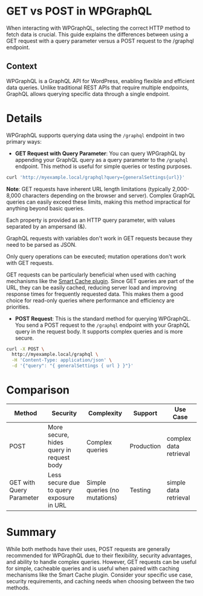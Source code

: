 # GET vs POST in WPGraphQL

When interacting with WPGraphQL, selecting the correct HTTP method to fetch data is crucial. This guide explains the differences between using a GET request with a query parameter versus a POST request to the /graphql endpoint.

## Context

WPGraphQL is a GraphQL API for WordPress, enabling flexible and efficient data queries. Unlike traditional REST APIs that require multiple endpoints, GraphQL allows querying specific data through a single endpoint.

# Details

WPGraphQL supports querying data using the `/graphql` endpoint in two primary ways:

* **GET Request with Query Parameter**: You can query WPGraphQL by appending your GraphQL query as a query parameter to the `/graphql` endpoint. This method is useful for simple queries or testing purposes.

```bash
curl 'http://myexample.local/graphql?query={generalSettings{url}}'
```
**Note**: GET requests have inherent URL length limitations (typically 2,000-8,000 characters depending on the browser and server). Complex GraphQL queries can easily exceed these limits, making this method impractical for anything beyond basic queries.

Each property is provided as an HTTP query parameter, with values separated by an ampersand (&).

GraphQL requests with variables don't work in GET requests because they need to be parsed as JSON.

Only query operations can be executed; mutation operations don't work with GET requests.

GET requests can be particularly beneficial when used with caching mechanisms like the [Smart Cache plugin](https://wordpress.org/plugins/wpgraphql-smart-cache/). Since GET queries are part of the URL, they can be easily cached, reducing server load and improving response times for frequently requested data. This makes them a good choice for read-only queries where performance and efficiency are priorities.

* **POST Request**: This is the standard method for querying WPGraphQL. You send a POST request to the `/graphql` endpoint with your GraphQL query in the request body. It supports complex queries and is more secure.

```bash
curl -X POST \
  http://myexample.local/graphql \
  -H 'Content-Type: application/json' \
  -d '{"query": "{ generalSettings { url } }"}'
```

# Comparison
| Method                   | Security                                 | Complexity      | Support    | Use Case               |
|--------------------------|------------------------------------------|-----------------|------------|------------------------|
| POST                     | More secure, hides query in request body | Complex queries | Production | complex data retrieval  |
| GET with Query Parameter | Less secure due to query exposure in URL | Simple queries (no mutations)  | Testing    | simple data retrieval |

# Summary
While both methods have their uses, POST requests are generally recommended for WPGraphQL due to their flexibility, security advantages, and ability to handle complex queries. However, GET requests can be useful for simple, cacheable queries and is useful when paired with caching mechanisms like the Smart Cache plugin. Consider your specific use case, security requirements, and caching needs when choosing between the two methods.